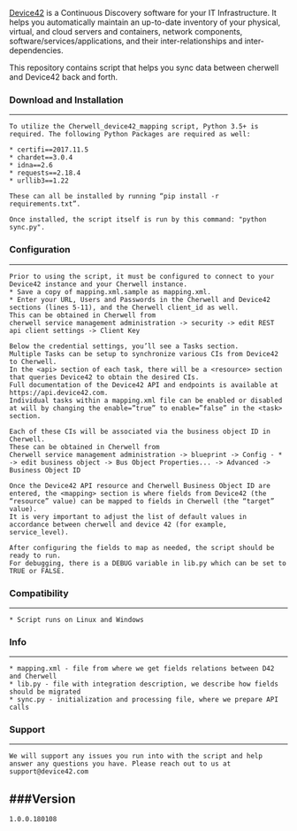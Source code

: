 [Device42](http://www.device42.com/) is a Continuous Discovery software for your IT Infrastructure. It helps you automatically maintain an up-to-date inventory of your physical, virtual, and cloud servers and containers, network components, software/services/applications, and their inter-relationships and inter-dependencies.


This repository contains script that helps you sync data between cherwell and Device42 back and forth.

### Download and Installation
-----------------------------
    To utilize the Cherwell_device42_mapping script, Python 3.5+ is required. The following Python Packages are required as well:

    * certifi==2017.11.5
    * chardet==3.0.4
    * idna==2.6
    * requests==2.18.4
    * urllib3==1.22

    These can all be installed by running “pip install -r requirements.txt”.

    Once installed, the script itself is run by this command: "python sync.py".

### Configuration
-----------------------------
    Prior to using the script, it must be configured to connect to your Device42 instance and your Cherwell instance. 
    * Save a copy of mapping.xml.sample as mapping.xml. 
    * Enter your URL, Users and Passwords in the Cherwell and Device42 sections (lines 5-11), and the Cherwell client_id as well. 
    This can be obtained in Cherwell from 
    cherwell service management administration -> security -> edit REST api client settings -> Client Key
    
    Below the credential settings, you’ll see a Tasks section. 
    Multiple Tasks can be setup to synchronize various CIs from Device42 to Cherwell. 
    In the <api> section of each task, there will be a <resource> section that queries Device42 to obtain the desired CIs. 
    Full documentation of the Device42 API and endpoints is available at https://api.device42.com. 
    Individual tasks within a mapping.xml file can be enabled or disabled at will by changing the enable=”true” to enable=”false” in the <task> section.

    Each of these CIs will be associated via the business object ID in Cherwell. 
    These can be obtained in Cherwell from 
    Cherwell service management administration -> blueprint -> Config - * -> edit business object -> Bus Object Properties... -> Advanced -> Business Object ID

    Once the Device42 API resource and Cherwell Business Object ID are entered, the <mapping> section is where fields from Device42 (the “resource” value) can be mapped to fields in Cherwell (the “target” value). 
    It is very important to adjust the list of default values in accordance between cherwell and device 42 (for example, service_level).

    After configuring the fields to map as needed, the script should be ready to run. 
    For debugging, there is a DEBUG variable in lib.py which can be set to TRUE or FALSE.

### Compatibility
-----------------------------
    * Script runs on Linux and Windows

### Info
-----------------------------
    * mapping.xml - file from where we get fields relations between D42 and Cherwell
    * lib.py - file with integration description, we describe how fields should be migrated
    * sync.py - initialization and processing file, where we prepare API calls

### Support
-----------------------------
    We will support any issues you run into with the script and help answer any questions you have. Please reach out to us at support@device42.com


###Version
-----------------------------
    1.0.0.180108